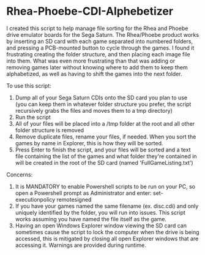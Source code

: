 # Rhea-Phoebe-CDI-Alphebetizer

I created this script to help manage file sorting for the Rhea and Phoebe drive emulator boards for the Sega Saturn.
The Rhea/Phoebe product works by inserting an SD card with each game separated into numbered folders, and pressing a PCB-mounted button to cycle through the games.
I found it frustrating creating the folder structure, and then placing each image file into them.
What was even more frustrating than that was adding or removing games later without knowing where to add them to keep them alphabetized, as well as having to shift the games into the next folder.

To use this script:
1. Dump all of your Sega Saturn CDIs onto the SD card you plan to use (you can keep them in whatever folder structure you prefer, the script recursively grabs the files and moves them to a tmp directory)
2. Run the script
3. All of your files will be placed into a /tmp folder at the root and all other folder structure is removed
4. Remove duplicate files, rename your files, if needed. When you sort the games by name in Explorer, this is how they will be sorted.
5. Press Enter to finish the script, and your files will be sorted and a text file containing the list of the games and what folder they're contained in will be created in the root of the SD card (named 'FullGameListing.txt')

Concerns:
1. It is MANDATORY to enable Powershell scripts to be run on your PC, so open a Powershell prompt as Administrator and enter:
  set-executionpolicy remotesigned
2. If you have your games named the same filename (ex. disc.cdi) and only uniquely identified by the folder, you will run into issues. This script works assuming you have named the file itself as the game.
3. Having an open Windows Explorer window viewing the SD card can sometimes cause the script to lock the computer when the drive is being accessed, this is mitigated by closing all open Explorer windows that are accessing it. Warnings are provided during runtime.
